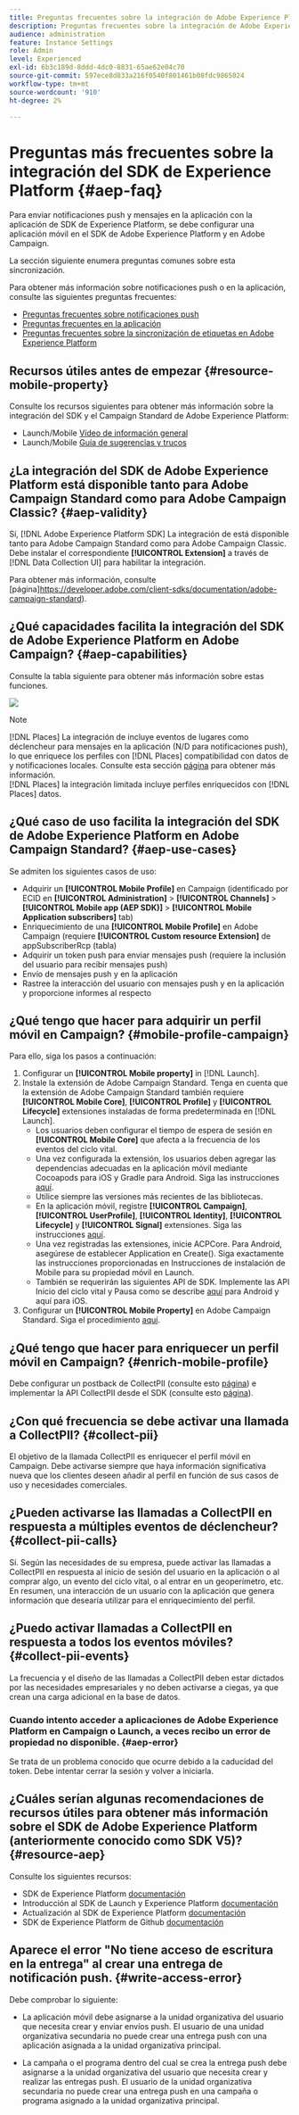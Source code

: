 ```yaml
---
title: Preguntas frecuentes sobre la integración de Adobe Experience Platform SDK y Adobe Campaign
description: Preguntas frecuentes sobre la integración de Adobe Experience Platform SDK y Adobe Campaign
audience: administration
feature: Instance Settings
role: Admin
level: Experienced
exl-id: 6b3c189d-8ddd-4dc0-8831-65ae62e04c70
source-git-commit: 597ece8d833a216f0540f801461b08fdc9865024
workflow-type: tm+mt
source-wordcount: '910'
ht-degree: 2%

---
```


# Preguntas más frecuentes sobre la integración del SDK de Experience Platform {#aep-faq}

Para enviar notificaciones push y mensajes en la aplicación con la aplicación de SDK de Experience Platform, se debe configurar una aplicación móvil en el SDK de Adobe Experience Platform y en Adobe Campaign.

La sección siguiente enumera preguntas comunes sobre esta sincronización.

Para obtener más información sobre notificaciones push o en la aplicación, consulte las siguientes preguntas frecuentes:

* [Preguntas frecuentes sobre notificaciones push](../../channels/using/about-push-notifications.md#push-faq)
* [Preguntas frecuentes en la aplicación](../../channels/using/in-app-faq.md)
* [Preguntas frecuentes sobre la sincronización de etiquetas en Adobe Experience Platform](../../administration/using/syncwithlaunch-faq.md)

## Recursos útiles antes de empezar {#resource-mobile-property}

Consulte los recursos siguientes para obtener más información sobre la integración del SDK y el Campaign Standard de Adobe Experience Platform:

* Launch/Mobile [Vídeo de información general](https://www.adobe.com/experience-platform/launch.html#acpl-mobile-video)
* Launch/Mobile [Guía de sugerencias y trucos](https://www.adobe.com/content/dam/dx/us/en/products/experience-platform/launch-tag-manager/pdfs/adobe-cloud-platform-launch-tips-and-tricks-sheet.pdf)

## ¿La integración del SDK de Adobe Experience Platform está disponible tanto para Adobe Campaign Standard como para Adobe Campaign Classic? {#aep-validity}

Sí, [!DNL Adobe Experience Platform SDK] La integración de está disponible tanto para Adobe Campaign Standard como para Adobe Campaign Classic. Debe instalar el correspondiente **[!UICONTROL Extension]** a través de [!DNL Data Collection UI] para habilitar la integración.

Para obtener más información, consulte [página]https://developer.adobe.com/client-sdks/documentation/adobe-campaign-standard).

## ¿Qué capacidades facilita la integración del SDK de Adobe Experience Platform en Adobe Campaign? {#aep-capabilities}

Consulte la tabla siguiente para obtener más información sobre estas funciones.

![](assets/faq.png)

>[!NOTE]
>
>[!DNL Places] La integración de incluye eventos de lugares como déclencheur para mensajes en la aplicación (N/D para notificaciones push), lo que enriquece los perfiles con [!DNL Places] compatibilidad con datos de y notificaciones locales. Consulte esta sección [página](../../channels/using/preparing-and-sending-an-in-app-message.md) para obtener más información. <br>[!DNL Places] la integración limitada incluye perfiles enriquecidos con [!DNL Places] datos.

## ¿Qué caso de uso facilita la integración del SDK de Adobe Experience Platform en Adobe Campaign Standard? {#aep-use-cases}

Se admiten los siguientes casos de uso:

* Adquirir un **[!UICONTROL Mobile Profile]** en Campaign (identificado por ECID en **[!UICONTROL Administration]** > **[!UICONTROL Channels]** > **[!UICONTROL Mobile app (AEP SDK)]** > **[!UICONTROL Mobile Application subscribers]** tab)
* Enriquecimiento de una **[!UICONTROL Mobile Profile]** en Adobe Campaign (requiere **[!UICONTROL Custom resource Extension]** de appSubscriberRcp (tabla)
* Adquirir un token push para enviar mensajes push (requiere la inclusión del usuario para recibir mensajes push)
* Envío de mensajes push y en la aplicación
* Rastree la interacción del usuario con mensajes push y en la aplicación y proporcione informes al respecto

## ¿Qué tengo que hacer para adquirir un perfil móvil en Campaign? {#mobile-profile-campaign}

Para ello, siga los pasos a continuación:

1. Configurar un **[!UICONTROL Mobile property]** in [!DNL Launch].
1. Instale la extensión de Adobe Campaign Standard. Tenga en cuenta que la extensión de Adobe Campaign Standard también requiere **[!UICONTROL Mobile Core]**, **[!UICONTROL Profile]** y **[!UICONTROL Lifecycle]** extensiones instaladas de forma predeterminada en [!DNL Launch].
   * Los usuarios deben configurar el tiempo de espera de sesión en **[!UICONTROL Mobile Core]** que afecta a la frecuencia de los eventos del ciclo vital.
   * Una vez configurada la extensión, los usuarios deben agregar las dependencias adecuadas en la aplicación móvil mediante Cocoapods para iOS y Gradle para Android. Siga las instrucciones [aquí](https://developer.adobe.com/client-sdks/documentation/adobe-campaign-standard).
   * Utilice siempre las versiones más recientes de las bibliotecas.
   * En la aplicación móvil, registre **[!UICONTROL Campaign]**, **[!UICONTROL UserProfile]**, **[!UICONTROL Identity]**, **[!UICONTROL Lifecycle]** y **[!UICONTROL Signal]** extensiones. Siga las instrucciones [aquí](https://developer.adobe.com/client-sdks/documentation/adobe-campaign-standard/#register-the-campaign-standard-extension-with-mobile-core).
   * Una vez registradas las extensiones, inicie ACPCore. Para Android, asegúrese de establecer Application en Create(). Siga exactamente las instrucciones proporcionadas en Instrucciones de instalación de Mobile para su propiedad móvil en Launch.
   * También se requerirán las siguientes API de SDK. Implemente las API Inicio del ciclo vital y Pausa como se describe [aquí](https://developer.adobe.com/client-sdks/documentation/mobile-core/lifecycle/android) para Android y aquí para iOS.
1. Configurar un **[!UICONTROL Mobile Property]** en Adobe Campaign Standard. Siga el procedimiento [aquí](../../administration/using/configuring-a-mobile-application.md#channel-specific-config).

## ¿Qué tengo que hacer para enriquecer un perfil móvil en Campaign? {#enrich-mobile-profile}

Debe configurar un postback de CollectPII (consulte esto [página](../../administration/using/configuring-rules-launch.md#pii-postback)) e implementar la API CollectPII desde el SDK (consulte esto [página](https://developer.adobe.com/client-sdks/documentation/mobile-core/api-reference)).

## ¿Con qué frecuencia se debe activar una llamada a CollectPII? {#collect-pii}

El objetivo de la llamada CollectPII es enriquecer el perfil móvil en Campaign. Debe activarse siempre que haya información significativa nueva que los clientes deseen añadir al perfil en función de sus casos de uso y necesidades comerciales.

## ¿Pueden activarse las llamadas a CollectPII en respuesta a múltiples eventos de déclencheur? {#collect-pii-calls}

Sí. Según las necesidades de su empresa, puede activar las llamadas a CollectPII en respuesta al inicio de sesión del usuario en la aplicación o al comprar algo, un evento del ciclo vital, o al entrar en un geoperímetro, etc. En resumen, una interacción de un usuario con la aplicación que genera información que desearía utilizar para el enriquecimiento del perfil.

## ¿Puedo activar llamadas a CollectPII en respuesta a todos los eventos móviles? {#collect-pii-events}

La frecuencia y el diseño de las llamadas a CollectPII deben estar dictados por las necesidades empresariales y no deben activarse a ciegas, ya que crean una carga adicional en la base de datos.

### Cuando intento acceder a aplicaciones de Adobe Experience Platform en Campaign o Launch, a veces recibo un error de propiedad no disponible. {#aep-error}

Se trata de un problema conocido que ocurre debido a la caducidad del token. Debe intentar cerrar la sesión y volver a iniciarla.

## ¿Cuáles serían algunas recomendaciones de recursos útiles para obtener más información sobre el SDK de Adobe Experience Platform (anteriormente conocido como SDK V5)?{#resource-aep}

Consulte los siguientes recursos:

* SDK de Experience Platform [documentación](https://developer.adobe.com/client-sdks/documentation/)
* Introducción al SDK de Launch y Experience Platform [documentación](https://developer.adobe.com/client-sdks/documentation/getting-started/create-a-mobile-property/)
* Actualización al SDK de Experience Platform [documentación](https://developer.adobe.com/client-sdks/documentation/upgrade-platform-sdks)
* SDK de Experience Platform de Github [documentación](https://github.com/Adobe-Marketing-Cloud/acp-sdks/)

## Aparece el error &quot;No tiene acceso de escritura en la entrega&quot; al crear una entrega de notificación push. {#write-access-error}

Debe comprobar lo siguiente:

* La aplicación móvil debe asignarse a la unidad organizativa del usuario que necesita crear y enviar envíos push. El usuario de una unidad organizativa secundaria no puede crear una entrega push con una aplicación asignada a la unidad organizativa principal.

* La campaña o el programa dentro del cual se crea la entrega push debe asignarse a la unidad organizativa del usuario que necesita crear y realizar las entregas push. El usuario de la unidad organizativa secundaria no puede crear una entrega push en una campaña o programa asignado a la unidad organizativa principal.
